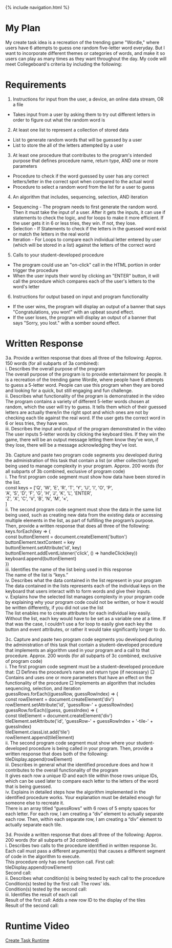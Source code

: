{% include navigation.html %}

# My Plan
My create task idea is a recreation of the trending game "Wordle," where users have 6 attempts to guess one random five-letter word everyday. But I want to incorporate different themes or categories of words, and make it so users can play as many times as they want throughout the day. My code will meet Collegeboard's criteria by including the following:

# Requirements
1.  Instructions for input from the user, a device, an online data stream, OR a file
* Takes input from a user by asking them to try out different letters in order to figure out what the random word is
2.  At least one list to represent a collection of stored data
* List to generate random words that will be guessed by a user
* List to store the all of the letters attempted by a user
3.  At least one procedure that contributes to the program's intended purpose that defines procedure name, return type, AND one or more parameters
* Procedure to check if the word guessed by user has any correct letters/letter in the correct spot when compared to the actual word
* Procedure to  select a random word from the list for a user to guess
4.  An algorithm that includes, sequencing, selection, AND iteration
* Sequencing - The program needs to first generate the random word. Then it must take the input of a user. After it gets the inputs, it can use if statements to check the logic, and for loops to make it more efficient. If the user gets it in 6 or less tries, they win. If not, they lose.
* Selection - If Statements to check if the letters in the guessed word exist or match the letters in the real world
* Iteration -  For Loops to compare each individual letter entered by user (which will be stored in a list) against the letters of the correct word
5.  Calls to your student-developed procedure
* The program could use an "on-click" call in the HTML portion in order trigger the procedure
* When the user inputs their word by clicking an "ENTER" button, it will call the procedure which compares each of the user's letters to the word's letter
6.  Instructions for output based on input and program functionality
* If the user wins, the program will display an output of a banner that says "Congratulations, you won!" with an upbeat sound effect.
* If the user loses, the program will display an output of a banner that says "Sorry, you lost." with a somber sound effect.


# Written Response

3 a. Provide a written response that does all three of the following: Approx. 150 words (for all subparts of 3a combined): <br/>
i. Describes the overall purpose of the program <br/>
The overall purpose of the program is to provide entertainment for people. It is a recreation of the trending game Wordle, where people have 6 attempts to guess a 5-letter word. People can use this program when they are bored and looking for a quick, but still engaging and fun challenge. <br/>
ii. Describes what functionality of the program is demonstrated in the video <br/>
The program contains a variety of different 5-letter words chosen at random, which the user will try to guess. It tells them which of their guessed letters are actually there/in the right spot and which ones are not by checking each tile against the real word. If the user gets the correct word in 6 or less tries, they have won. <br/>
iii. Describes the input and output of the program demonstrated in the video <br/>
The user inputs 5-letter words by clicking the keyboard tiles. If they win the game, there will be an output message letting them know they’ve won, if they lose, there will be a message acknowledging they’ve lost.


3 b. Capture and paste two program code segments you developed during the administration of this task that contain a list (or other collection type) being used to manage complexity in your program. Approx. 200 words (for all subparts of 3b combined, exclusive of program code) <br/>
i. The first program code segment must show how data have been stored in the list. <br/>
const keys = ['Q', 'W', 'E', 'R', 'T', 'Y', 'U', 'I', 'O', 'P', <br/>
'A', 'S', 'D', 'F', 'G', 'H', 'J', 'K', 'L', 'ENTER', <br/>
'Z', 'X', 'C', 'V', 'B', 'N', 'M', '«', <br/>
]<br/>
ii. The second program code segment must show the data in the same list being used, such as creating new data from the existing data or accessing multiple elements in the list, as part of fulfilling the program’s purpose. Then, provide a written response that does all three of the following: <br/>
keys.forEach(key => { <br/>
const buttonElement = document.createElement('button') <br/>
buttonElement.textContent = key <br/>
buttonElement.setAttribute('id', key) <br/>
buttonElement.addEventListener('click', () => handleClick(key)) <br/>
keyboard.append(buttonElement) <br/>
}) <br/>
iii. Identifies the name of the list being used in this response <br/>
The name of the list is “keys.” <br/>
iv. Describes what the data contained in the list represent in your program <br/>
The data contained in the lists represents each of the individual keys on the keyboard that users interact with to form words and give their inputs. <br/>
v. Explains how the selected list manages complexity in your program code by explaining why your program code could not be written, or how it would be written differently, if you did not use the list  <br/>
The list enables me to create attributes for each individual key easily. Without the list, each key would have to be set as a variable one at a time. If that was the case, I couldn’t use a for loop to easily give each key the button and event attributes, or rather it would take significantly longer to do. <br/>


3 c. Capture and paste two program code segments you developed during the administration of this task that contain a student-developed procedure that implements an algorithm used in your program and a call to that procedure. Approx. 200 words (for all subparts of 3c combined, exclusive of program code) <br/>
i. The first program code segment must be a student-developed procedure that: □ Defines the procedure’s name and return type (if necessary) □ Contains and uses one or more parameters that have an effect on the functionality of the procedure □ Implements an algorithm that includes sequencing, selection, and iteration <br/>
guessRows.forEach((guessRow, guessRowIndex) => { <br/>
const rowElement = document.createElement('div') <br/>
rowElement.setAttribute('id', 'guessRow-' + guessRowIndex) <br/>
guessRow.forEach((guess, guessIndex) => { <br/>
const tileElement = document.createElement('div') <br/>
tileElement.setAttribute('id', 'guessRow-' + guessRowIndex + '-tile-' + guessIndex) <br/>
tileElement.classList.add('tile') <br/>
rowElement.append(tileElement) <br/>
ii. The second program code segment must show where your student-developed procedure is being called in your program. Then, provide a written response that does both of the following: <br/>
tileDisplay.append(rowElement)<br/>
iii. Describes in general what the identified procedure does and how it contributes to the overall functionality of the program <br/>
It gives each row a unique ID and each tile within those rows unique IDs, which can be used later to compare each letter to the letters of the word that is being guessed. <br/>
iv. Explains in detailed steps how the algorithm implemented in the identified procedure works. Your explanation must be detailed enough for someone else to recreate it. <br/>
There is an array titled “guessRows” with 6 rows of 5 empty spaces for each letter. For each row, I am creating a “div” element to actually separate each row. Then, within each separate row, I am creating a “div” element to actually separate each tile. <br/>


3 d. Provide a written response that does all three of the following: Approx. 200 words (for all subparts of 3d combined) <br/>
i. Describes two calls to the procedure identified in written response 3c. Each call must pass a different argument(s) that causes a different segment of code in the algorithm to execute. <br/>
This procedure only has one function call.
First call: tileDisplay.append(rowElement) <br/>
Second call: <br/>
ii. Describes what condition(s) is being tested by each call to the procedure <br/>
Condition(s) tested by the first call: The rows' ids. <br/>
Condition(s) tested by the second call: <br/>
iii. Identifies the result of each call <br/>
Result of the first call: Adds a new row ID to the display of the tiles<br/>
Result of the second call: <br/>

# Runtime Video
[Create Task Runtime](https://www.loom.com/share/4e2beeba2ce04d32ad07f629e0d4fe1c?sharedAppSource=personal_library)